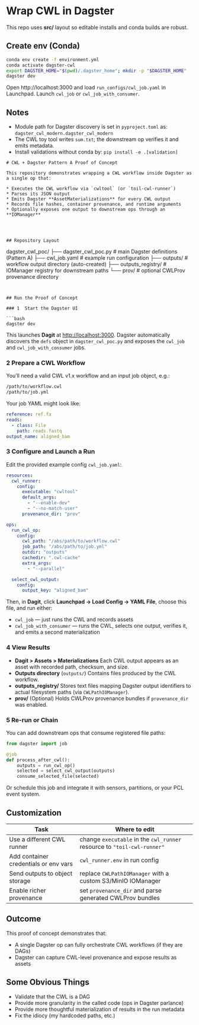 
# Wrap CWL in Dagster

This repo uses **src/** layout so editable installs and conda builds are robust.

## Create env (Conda)

```bash
conda env create -f environment.yml
conda activate dagster-cwl
export DAGSTER_HOME="$(pwd)/.dagster_home"; mkdir -p "$DAGSTER_HOME"
dagster dev
```

Open http://localhost:3000 and load `run_configs/cwl_job.yaml` in Launchpad. Launch `cwl_job` or `cwl_job_with_consumer`.

## Notes
- Module path for Dagster discovery is set in `pyproject.toml` as:
  `dagster_cwl_modern.dagster_cwl_modern`
- The CWL toy tool writes `sum.txt`; the downstream op verifies it and emits metadata.
- Install validations without conda by: `pip install -e .[validation]`
```
# CWL + Dagster Pattern A Proof of Concept

This repository demonstrates wrapping a CWL workflow inside Dagster as a single op that:

* Executes the CWL workflow via `cwltool` (or `toil-cwl-runner`)
* Parses its JSON output
* Emits Dagster **AssetMaterializations** for every CWL output
* Records file hashes, container provenance, and runtime arguments
* Optionally exposes one output to downstream ops through an **IOManager**




## Repository Layout

```
dagster_cwl_poc/
├── dagster_cwl_poc.py           # main Dagster definitions (Pattern A)
├── cwl_job.yaml                 # example run configuration
├── outputs/                     # workflow output directory (auto-created)
├── outputs_registry/            # IOManager registry for downstream paths
└── prov/                        # optional CWLProv provenance directory
```


## Run the Proof of Concept

### 1  Start the Dagster UI

```bash
dagster dev
```

This launches **Dagit** at [http://localhost:3000](http://localhost:3000).
Dagster automatically discovers the `defs` object in `dagster_cwl_poc.py` and exposes the `cwl_job` and `cwl_job_with_consumer` jobs.



### 2  Prepare a CWL Workflow

You’ll need a valid CWL v1.x workflow and an input job object, e.g.:

```bash
/path/to/workflow.cwl
/path/to/job.yml
```

Your job YAML might look like:

```yaml
reference: ref.fa
reads:
  - class: File
    path: reads.fastq
output_name: aligned_bam
```


### 3  Configure and Launch a Run

Edit the provided example config `cwl_job.yaml`:

```yaml
resources:
  cwl_runner:
    config:
      executable: "cwltool"
      default_args:
        - "--enable-dev"
        - "--no-match-user"
      provenance_dir: "prov"

ops:
  run_cwl_op:
    config:
      cwl_path: "/abs/path/to/workflow.cwl"
      job_path: "/abs/path/to/job.yml"
      outdir: "outputs"
      cachedir: ".cwl-cache"
      extra_args:
        - "--parallel"

  select_cwl_output:
    config:
      output_key: "aligned_bam"
```

Then, in **Dagit**, click **Launchpad → Load Config → YAML File**, choose this file, and run either:

* `cwl_job` — just runs the CWL and records assets
* `cwl_job_with_consumer` — runs the CWL, selects one output, verifies it, and emits a second materialization



### 4  View Results

* **Dagit > Assets > Materializations**
  Each CWL output appears as an asset with recorded path, checksum, and size.
* **Outputs directory** (`outputs/`)
  Contains files produced by the CWL workflow.
* **outputs_registry/**
  Stores text files mapping Dagster output identifiers to actual filesystem paths (via `CWLPathIOManager`).
* **prov/**
  (Optional) Holds CWLProv provenance bundles if `provenance_dir` was enabled.



### 5  Re-run or Chain

You can add downstream ops that consume registered file paths:

```python
from dagster import job

@job
def process_after_cwl():
    outputs = run_cwl_op()
    selected = select_cwl_output(outputs)
    consume_selected_file(selected)
```

Or schedule this job and integrate it with sensors, partitions, or your PCL event system.



## Customization

| Task                                  | Where to edit                                                           |
| ------------------------------------- | ----------------------------------------------------------------------- |
| Use a different CWL runner            | change `executable` in the `cwl_runner` resource to `"toil-cwl-runner"` |
| Add container credentials or env vars | `cwl_runner.env` in run config                                          |
| Send outputs to object storage        | replace `CWLPathIOManager` with a custom S3/MinIO IOManager             |
| Enable richer provenance              | set `provenance_dir` and parse generated CWLProv bundles                |



## Outcome

This proof of concept demonstrates that:

* A single Dagster op can fully orchestrate CWL workflows (if they are DAGs)
* Dagster can capture CWL-level provenance and expose results as assets

## Some Obvious Things
* Validate that the CWL is a DAG
* Provide more granularity in the called code (ops in Dagster parlance)
*  Provide more thoughtful materialization of results in the run metadata
*  Fix the idiocy (my hardcoded paths, etc.)